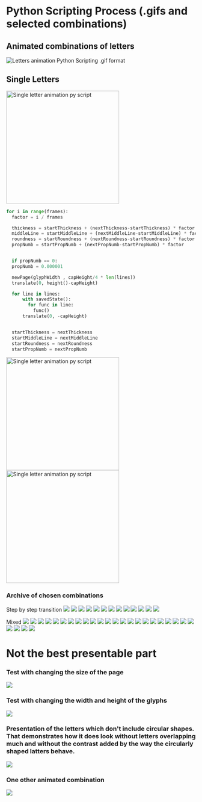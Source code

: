 # Python Scripting Process (.gifs and selected combinations)

## Animated combinations of letters

![Letters animation Python Scripting .gif format](all3.gif)

## Single Letters

<img src="animated/S8.gif" alt="Single letter animation py script" width="300" >

```python
for i in range(frames):
  factor = i / frames

  thickness = startThickness + (nextThickness-startThickness) * factor
  middleLine = startMiddleLine + (nextMiddleLine-startMiddleLine) * factor
  roundness = startRoundness + (nextRoundness-startRoundness) * factor
  propNumb = startPropNumb + (nextPropNumb-startPropNumb) * factor


  if propNumb == 0:
  propNumb = 0.000001

  newPage(glyphWidth , capHeight/4 * len(lines))
  translate(0, height()-capHeight)

  for line in lines:
      with savedState():
        for func in line:
          func()
      translate(0, -capHeight)


  startThickness = nextThickness
  startMiddleLine = nextMiddleLine
  startRoundness = nextRoundness
  startPropNumb = nextPropNumb

```

<img src="animated/gif14_b.gif" alt="Single letter animation py script" width="300" >
<img src="animated/C.gif" alt="Single letter animation py script" width="300" >



### Archive of chosen combinations

Step by step transition
![](/chosen/_1.jpg)
![](/chosen/_2.jpg)
![](/chosen/_3.jpg)
![](/chosen/_4.jpg)
![](/chosen/_5.jpg)
![](/chosen/_6.jpg)
![](/chosen/_7.jpg)
![](/chosen/_8.jpg)
![](/chosen/_9.jpg)
![](/chosen/_10.jpg)
![](/chosen/_11.jpg)
![](/chosen/_12.jpg)
![](/chosen/_13.jpg)


Mixed
![](/chosen/2.jpg)
![](/chosen/3.jpg)
![](/chosen/4.jpg)
![](/chosen/5.jpg)
![](/chosen/_0.jpg)
![](/chosen/6.jpg)
![](/chosen/7.jpg)
![](/chosen/8.jpg)
![](/chosen/9.jpg)
![](/chosen/10.jpg)
![](/chosen/11.jpg)
![](/chosen/12.jpg)
![](/chosen/13.jpg)
![](/chosen/14.jpg)
![](/chosen/15.jpg)
![](/chosen/16.jpg)
![](/chosen/17.jpg)
![](/chosen/18.jpg)
![](/chosen/19.jpg)
![](/chosen/20.jpg)
![](/chosen/21.jpg)
![](/chosen/22.jpg)
![](/chosen/23.jpg)
![](/chosen/24.jpg)
![](/chosen/25.jpg)
![](/chosen/26.jpg)
![](/chosen/twon12.jpg)

# Not the best presentable part

### Test with changing the size of the page

![](animated/twonl-test-changing-pageSize.gif)


### Test with changing the width and height of the glyphs

![](animated/twonl-test-changing-glyph-width-and-height.gif)

### Presentation of the letters which don't include circular shapes. That demonstrates how it does look without letters overlapping much and without the contrast added by the way the circularly shaped latters behave.

![](animated/twon14.gif)


### One other animated combination

![](animated/twon7.gif)

